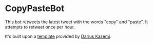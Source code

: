 # CopyPasteBot

This bot retweets the latest tweet with the words "copy" and "paste". It attempts to retweet once per hour.

It's built upon a [template](https://github.com/dariusk/examplebot) provided by [Darius Kazemi](https://github.com/dariusk).